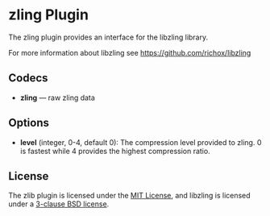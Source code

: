 # zling Plugin #

The zling plugin provides an interface for the libzling library.

For more information about libzling see https://github.com/richox/libzling

## Codecs ##

- **zling** — raw zling data

## Options ##

- **level** (integer, 0-4, default 0): The compression level provided
  to zling.  0 is fastest while 4 provides the highest compression
  ratio.

## License ##

The zlib plugin is licensed under the [MIT
License](http://opensource.org/licenses/MIT), and libzling is licensed
under a [3-clause BSD
license](http://opensource.org/licenses/BSD-3-Clause).